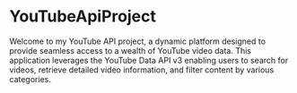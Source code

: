 # YouTubeApiProject

Welcome to my YouTube API project, a dynamic platform designed to provide seamless access to a wealth of YouTube video data. This application leverages the YouTube Data API v3 enabling users to search for videos, retrieve detailed video information, and filter content by various categories.
